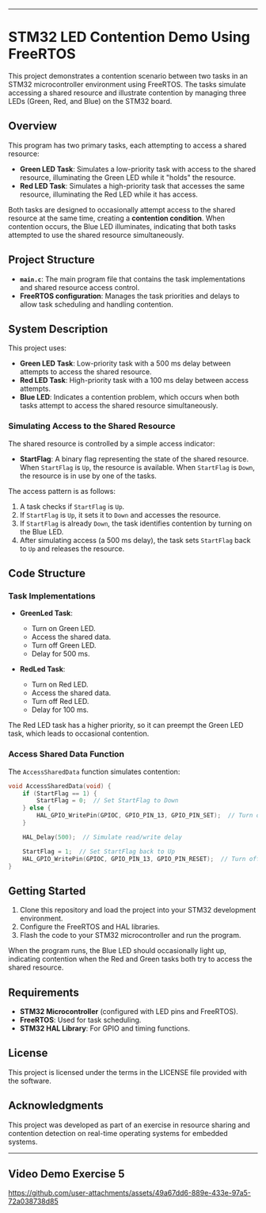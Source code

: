 
---

# STM32 LED Contention Demo Using FreeRTOS

This project demonstrates a contention scenario between two tasks in an STM32 microcontroller environment using FreeRTOS. The tasks simulate accessing a shared resource and illustrate contention by managing three LEDs (Green, Red, and Blue) on the STM32 board.

## Overview

This program has two primary tasks, each attempting to access a shared resource:
- **Green LED Task**: Simulates a low-priority task with access to the shared resource, illuminating the Green LED while it "holds" the resource.
- **Red LED Task**: Simulates a high-priority task that accesses the same resource, illuminating the Red LED while it has access.

Both tasks are designed to occasionally attempt access to the shared resource at the same time, creating a **contention condition**. When contention occurs, the Blue LED illuminates, indicating that both tasks attempted to use the shared resource simultaneously.

## Project Structure

- **`main.c`**: The main program file that contains the task implementations and shared resource access control.
- **FreeRTOS configuration**: Manages the task priorities and delays to allow task scheduling and handling contention.

## System Description

This project uses:
- **Green LED Task**: Low-priority task with a 500 ms delay between attempts to access the shared resource.
- **Red LED Task**: High-priority task with a 100 ms delay between access attempts.
- **Blue LED**: Indicates a contention problem, which occurs when both tasks attempt to access the shared resource simultaneously.

### Simulating Access to the Shared Resource

The shared resource is controlled by a simple access indicator:
- **StartFlag**: A binary flag representing the state of the shared resource. When `StartFlag` is `Up`, the resource is available. When `StartFlag` is `Down`, the resource is in use by one of the tasks.

The access pattern is as follows:
1. A task checks if `StartFlag` is `Up`.
2. If `StartFlag` is `Up`, it sets it to `Down` and accesses the resource.
3. If `StartFlag` is already `Down`, the task identifies contention by turning on the Blue LED.
4. After simulating access (a 500 ms delay), the task sets `StartFlag` back to `Up` and releases the resource.

## Code Structure

### Task Implementations

- **GreenLed Task**:
  - Turn on Green LED.
  - Access the shared data.
  - Turn off Green LED.
  - Delay for 500 ms.

- **RedLed Task**:
  - Turn on Red LED.
  - Access the shared data.
  - Turn off Red LED.
  - Delay for 100 ms.

The Red LED task has a higher priority, so it can preempt the Green LED task, which leads to occasional contention.

### Access Shared Data Function

The `AccessSharedData` function simulates contention:
```c
void AccessSharedData(void) {
    if (StartFlag == 1) {
        StartFlag = 0;  // Set StartFlag to Down
    } else {
        HAL_GPIO_WritePin(GPIOC, GPIO_PIN_13, GPIO_PIN_SET);  // Turn on Blue LED for contention
    }

    HAL_Delay(500);  // Simulate read/write delay

    StartFlag = 1;  // Set StartFlag back to Up
    HAL_GPIO_WritePin(GPIOC, GPIO_PIN_13, GPIO_PIN_RESET);  // Turn off Blue LED if it was turned on
}
```

## Getting Started

1. Clone this repository and load the project into your STM32 development environment.
2. Configure the FreeRTOS and HAL libraries.
3. Flash the code to your STM32 microcontroller and run the program.

When the program runs, the Blue LED should occasionally light up, indicating contention when the Red and Green tasks both try to access the shared resource.

## Requirements

- **STM32 Microcontroller** (configured with LED pins and FreeRTOS).
- **FreeRTOS**: Used for task scheduling.
- **STM32 HAL Library**: For GPIO and timing functions.

## License

This project is licensed under the terms in the LICENSE file provided with the software.

## Acknowledgments

This project was developed as part of an exercise in resource sharing and contention detection on real-time operating systems for embedded systems.

---

## Video Demo Exercise 5

https://github.com/user-attachments/assets/49a67dd6-889e-433e-97a5-72a038738d85
